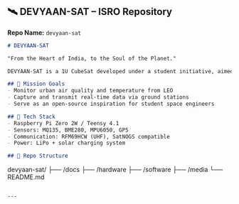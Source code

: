## 🛰️ DEVYAAN-SAT – ISRO Repository

**Repo Name:** `devyaan-sat`

```markdown
# DEVYAAN-SAT

"From the Heart of India, to the Soul of the Planet."

DEVYAAN-SAT is a 1U CubeSat developed under a student initiative, aimed at real-time environmental monitoring from Low Earth Orbit (LEO). This project represents a youth-led contribution to ISRO’s vision of accessible, purpose-driven space technology.

## 📡 Mission Goals
- Monitor urban air quality and temperature from LEO
- Capture and transmit real-time data via ground stations
- Serve as an open-source inspiration for student space engineers

## 🔧 Tech Stack
- Raspberry Pi Zero 2W / Teensy 4.1
- Sensors: MQ135, BME280, MPU6050, GPS
- Communication: RFM69HCW (UHF), SatNOGS compatible
- Power: LiPo + solar charging system

## 📁 Repo Structure
```
devyaan-sat/
├── /docs
├── /hardware
├── /software
├── /media
└── README.md
```

---
